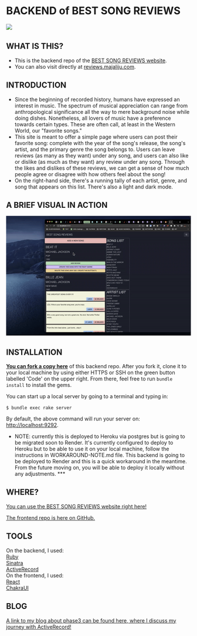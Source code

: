 # BACKEND of BEST SONG REVIEWS

<!-- <img src="https://img.shields.io/badge/phase3-project-red?style=flat-square&logo=ruby"> -->
<img src="https://img.shields.io/badge/phase3-project-red?style=flat-square&logo=ruby">

## WHAT IS THIS?
- This is the backend repo of the [BEST SONG REVIEWS website](http://reviews.majaliju.com/).
- You can also visit directly at [reviews.majaliju.com](http://reviews.majaliju.com/).

## INTRODUCTION

- Since the beginning of recorded history, humans have expressed an interest in music. The spectrum of musical appreciation can range from anthropological significance all the way to mere background noise while doing dishes. Nonetheless, all lovers of music have a preference towards certain types. These are often call, at least in the Western World, our "favorite songs."
- This site is meant to offer a simple page where users can post their favorite song: complete with the year of the song's release, the song's artist, and the primary genre the song belongs to. Users can leave reviews (as many as they want) under any song, and users can also like or dislike (as much as they want) any review under any song. Through the likes and dislikes of these reviews, we can get a sense of how much people agree or disagree with how others feel about the song! 
- On the right-hand side, there's a running tally of each artist, genre, and song that appears on this list. There's also a light and dark mode.

## A BRIEF VISUAL IN ACTION
![add-demo](https://github.com/majaliju/sinatra-react-backend/blob/main/project3_demo.gif)

## INSTALLATION

[**You can fork a copy here**][fork link] of this backend repo. After you fork it,  clone it to your local machine by using either HTTPS or SSH on the green button labelled 'Code' on the upper right. 
From there, feel free to run
`bundle install` to install the gems.

[fork link]: https://github.com/majaliju/sinatra-react-backend/fork

You can start up a local server by going to a terminal and typing in: 
```console
$ bundle exec rake server
```
By default, the above command will run your server on:
[http://localhost:9292](http://localhost:9292).

- NOTE: currently this is deployed to Heroku via postgres but is going to be migrated soon to Render. It's currently configured to deploy to Heroku but to be able to use it on your local machine, follow the instructions in WORKAROUND-NOTE.md file. This backend is going to be deployed to Render and this is a quick workaround in the meantime. From the future moving on, you will be able to deploy it locally without any adjustments. ***


## WHERE?
[You can use the BEST SONG REVIEWS website right here!](https://majaliju.com/)<br />

[The frontend repo is here on GitHub.](https://github.com/majaliju/sinatra-react-frontend)<br />

## TOOLS
On the backend, I used:<br />
[Ruby](https://www.ruby-lang.org/en/) <br />
[Sinatra](https://sinatrarb.com/)<br />
[ActiveRecord](https://guides.rubyonrails.org/active_record_basics.html)<br />
On the frontend, I used:<br />
[React](https://reactjs.org/)<br />
[ChakraUI](https://chakra-ui.com/)<br />

## BLOG
[A link to my blog about phase3 can be found here, where I discuss my journey with ActiveRecord!](https://medium.com/@majalijunyc/the-fun-of-activerecord-associations-and-the-journey-that-lead-me-to-includes-c15cabf0957)

